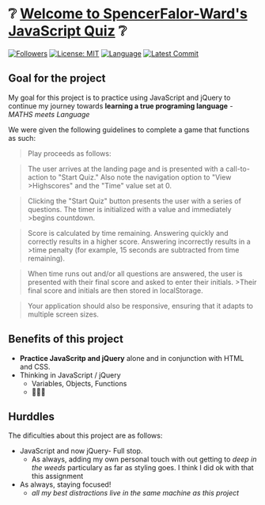 # :grey_question: [Welcome to SpencerFalor-Ward's JavaScript Quiz](https://spencerfalor-ward.github.io/HW-4-JavaScript-Quiz/) :grey_question:

[![Followers](https://img.shields.io/github/followers/SpencerFalor-Ward?style=social)](https://github.com/SpencerFalor-Ward?tab=followers) 
[![License: MIT](https://img.shields.io/badge/License-MIT-yellow.svg)](https://opensource.org/licenses/MIT) 
[![Language](https://img.shields.io/github/languages/top/SpencerFalor-Ward/HW-4-JavaScript-Quiz)](https://github.com/SpencerFalor-Ward/HW-4-JavaScript-Quiz/search?l=javascript) 
[![Latest Commit](https://img.shields.io/github/last-commit/SpencerFalor-Ward/HW-4-JavaScript-Quiz)](https://github.com/SpencerFalor-Ward/HW-4-JavaScript-Quiz/graphs/commit-activity)

## Goal for the project
My goal for this project is to practice using JavaScript and jQuery to continue my journey towards **learning a true programing language** - *MATHS meets Language* 

We were given the following guidelines to complete a game that functions as such:
>Play proceeds as follows:

>The user arrives at the landing page and is presented with a call-to-action to "Start Quiz." Also note the navigation option to "View >Highscores" and the "Time" value set at 0.

>Clicking the "Start Quiz" button presents the user with a series of questions. The timer is initialized with a value and immediately >begins countdown.

>Score is calculated by time remaining. Answering quickly and correctly results in a higher score. Answering incorrectly results in a >time penalty (for example, 15 seconds are subtracted from time remaining).

>When time runs out and/or all questions are answered, the user is presented with their final score and asked to enter their initials. >Their final score and initials are then stored in localStorage.

>Your application should also be responsive, ensuring that it adapts to multiple screen sizes.


## Benefits of this project
- **Practice JavaScritp and jQuery** alone and in conjunction with HTML and CSS.
- Thinking in JavaScript / jQuery
  - Variables, Objects, Functions 
  - :thinking::confounded::triumph:

## Hurddles 
The dificulties about this project are as follows:
- JavaScript and now jQuery- Full stop.
  - As always, adding my own personal touch with out getting to *deep in the weeds* particulary as far as styling goes. I think I did ok with that this assignment
- As always, staying focused!
  - *all my best distractions live in the same machine as this project*

